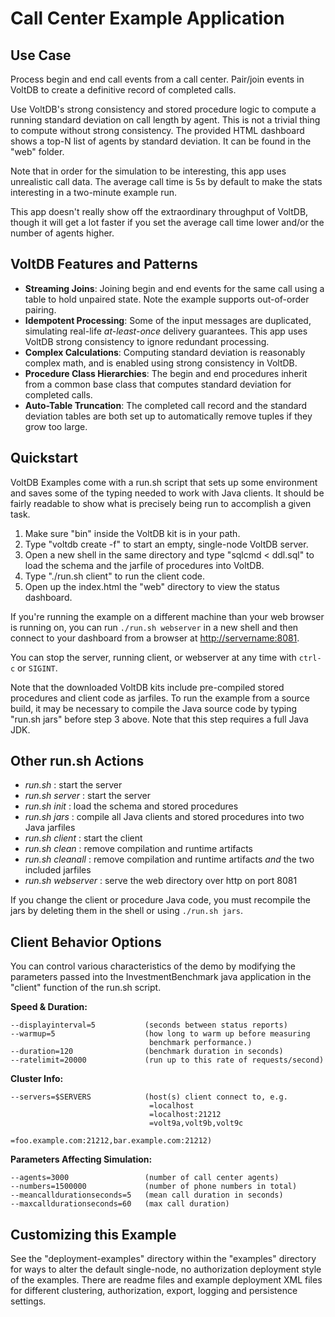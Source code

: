 # Call Center Example Application


Use Case
---------------------------
Process begin and end call events from a call center. Pair/join events in VoltDB to create a definitive record of completed calls.

Use VoltDB's strong consistency and stored procedure logic to compute a running standard deviation on call length by agent. This is not a trivial thing to compute without strong consistency. The provided HTML dashboard shows a top-N list of agents by standard deviation. It can be found in the "web" folder.

Note that in order for the simulation to be interesting, this app uses unrealistic call data. The average call time is 5s by default to make the stats interesting in a two-minute example run.

This app doesn't really show off the extraordinary throughput of VoltDB, though it will get a lot faster if you set the average call time lower and/or the number of agents higher.


VoltDB Features and Patterns
---------------------------

- **Streaming Joins**: Joining begin and end events for the same call using a table to hold unpaired state. Note the example supports out-of-order pairing.
- **Idempotent Processing**: Some of the input messages are duplicated, simulating real-life *at-least-once* delivery guarantees. This app uses VoltDB strong consistency to ignore redundant processing.
- **Complex Calculations**: Computing standard deviation is reasonably complex math, and is enabled using strong consistency in VoltDB.
- **Procedure Class Hierarchies**: The begin and end procedures inherit from a common base class that computes standard deviation for completed calls.
- **Auto-Table Truncation**: The completed call record and the standard deviation tables are both set up to automatically remove tuples if they grow too large.

Quickstart
---------------------------
VoltDB Examples come with a run.sh script that sets up some environment and saves some of the typing needed to work with Java clients. It should be fairly readable to show what is precisely being run to accomplish a given task.

1. Make sure "bin" inside the VoltDB kit is in your path.
2. Type "voltdb create -f" to start an empty, single-node VoltDB server.
3. Open a new shell in the same directory and type "sqlcmd < ddl.sql" to load the schema and the jarfile of procedures into VoltDB.
4. Type "./run.sh client" to run the client code.
5. Open up the index.html the "web" directory to view the status dashboard.

If you're running the example on a different machine than your web browser is running on, you can run `./run.sh webserver` in a new shell and then connect to your dashboard from a browser at [http://servername:8081](http://servername:8081).

You can stop the server, running client, or webserver at any time with `ctrl-c` or `SIGINT`.

Note that the downloaded VoltDB kits include pre-compiled stored procedures and client code as jarfiles. To run the example from a source build, it may be necessary to compile the Java source code by typing "run.sh jars" before step 3 above. Note that this step requires a full Java JDK.


Other run.sh Actions
---------------------------
- *run.sh* : start the server
- *run.sh server* : start the server
- *run.sh init* : load the schema and stored procedures
- *run.sh jars* : compile all Java clients and stored procedures into two Java jarfiles
- *run.sh client* : start the client
- *run.sh clean* : remove compilation and runtime artifacts
- *run.sh cleanall* : remove compilation and runtime artifacts *and* the two included jarfiles
- *run.sh webserver* : serve the web directory over http on port 8081

If you change the client or procedure Java code, you must recompile the jars by deleting them in the shell or using `./run.sh jars`.

Client Behavior Options
---------------------------
You can control various characteristics of the demo by modifying the parameters passed into the InvestmentBenchmark java application in the "client" function of the run.sh script.

**Speed & Duration:**

    --displayinterval=5           (seconds between status reports)
    --warmup=5                    (how long to warm up before measuring
                                   benchmark performance.)
    --duration=120                (benchmark duration in seconds)
    --ratelimit=20000             (run up to this rate of requests/second)

**Cluster Info:**

    --servers=$SERVERS            (host(s) client connect to, e.g.
                                   =localhost
                                   =localhost:21212
                                   =volt9a,volt9b,volt9c
                                   =foo.example.com:21212,bar.example.com:21212)

**Parameters Affecting Simulation:**

    --agents=3000                 (number of call center agents)
    --numbers=1500000             (number of phone numbers in total)
    --meancalldurationseconds=5   (mean call duration in seconds)
    --maxcalldurationseconds=60   (max call duration)

Customizing this Example
---------------------------
See the "deployment-examples" directory within the "examples" directory for ways to alter the default single-node, no authorization deployment style of the examples. There are readme files and example deployment XML files for different clustering, authorization, export, logging and persistence settings.
